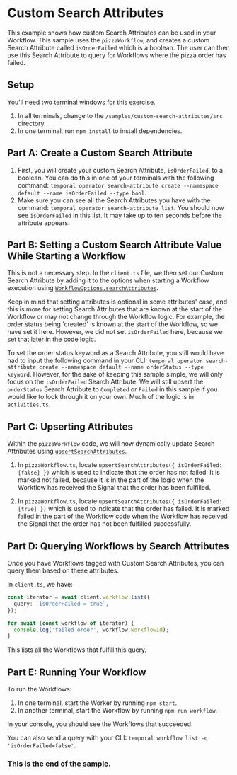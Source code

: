 # Custom Search Attributes

This example shows how custom Search Attributes can be used in your Workflow. This sample uses the `pizzaWorkflow`, and creates a custom Search Attribute called `isOrderFailed` which is a boolean. The user can then use this Search Attribute to query for Workflows where the pizza order has failed.

## Setup

You'll need two terminal windows for this exercise.

1. In all terminals, change to the `/samples/custom-search-attributes/src` directory.
2. In one terminal, run `npm install` to install dependencies.

## Part A: Create a Custom Search Attribute

1. First, you will create your custom Search Attribute, `isOrderFailed`, to a boolean. You can do this in one of your terminals with the following command: `temporal operator search-attribute create --namespace default --name isOrderFailed --type bool`.
2. Make sure you can see all the Search Attributes you have with the command: `temporal operator search-attribute list`. You should now see `isOrderFailed` in this list. It may take up to ten seconds before the attribute appears.

## Part B: Setting a Custom Search Attribute Value While Starting a Workflow

This is not a necessary step. In the `client.ts` file, we then set our Custom Search Attribute by adding it to the options when starting a Workflow execution using [`WorkflowOptions.searchAttributes`](https://typescript.temporal.io/api/interfaces/client.WorkflowOptions#searchattributes). 

Keep in mind that setting attributes is optional in some attributes' case, and this is more for setting Search Attributes that are known at the start of the Workflow or may not change through the Workflow logic. For example, the order status being 'created' is known at the start of the Workflow, so we have set it here. However, we did not set `isOrderFailed` here, because we set that later in the code logic.

To set the order status keyword as a Search Attribute, you still would have had to input the following command in your CLI: `temporal operator search-attribute create --namespace default --name orderStatus --type keyword`. However, for the sake of keeping this sample simple, we will only focus on the `isOrderFailed` Search Attribute. We will still upsert the `orderStatus` Search Attribute to `Completed` or `Failed` in this sample if you would like to look through it on your own. Much of the logic is in `activities.ts`.

## Part C: Upserting Attributes

Within the `pizzaWorkflow` code, we will now dynamically update Search Attributes using [`upsertSearchAttributes`](https://typescript.temporal.io/api/namespaces/workflow#upsertsearchattributes).

1. In `pizzaWorkflow.ts`, locate `upsertSearchAttributes({ isOrderFailed: [false] })` which is used to indicate that the order has not failed. It is marked not failed, because it is in the part of the logic when the Workflow has received the Signal that the order has been fulfilled.

2. In `pizzaWorkflow.ts`, locate `upsertSearchAttributes({ isOrderFailed: [true] })` which is used to indicate that the order has failed. It is marked failed in the part of the Workflow code when the Workflow has received the Signal that the order has not been fulfilled successfully.

## Part D: Querying Workflows by Search Attributes

Once you have Workflows tagged with Custom Search Attributes, you can query them based on these attributes.

In `client.ts`, we have:

```typescript
const iterator = await client.workflow.list({
  query: `isOrderFailed = true`,
});

for await (const workflow of iterator) {
  console.log('failed order', workflow.workflowId);
}
```

This lists all the Workflows that fulfill this query.

## Part E: Running Your Workflow

To run the Workflows:

1. In one terminal, start the Worker by running `npm start`.
2. In another terminal, start the Workflow by running `npm run workflow`.

In your console, you should see the Workflows that succeeded.

You can also send a query with your CLI: `temporal workflow list -q 'isOrderFailed=false'`.

### This is the end of the sample.